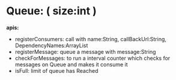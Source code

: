# Queue: ( size:int )

**apis:**
  * registerConsumers: call with name:String, callBackUrl:String, DependencyNames:ArrayList<String> <br/>
  * registerMessage: queue a message with message:String <br/>
  * checkForMessages: to run a interval counter which checks for messages on Queue and makes it consume it <br/>
  * isFull: limit of queue has Reached <br/>
